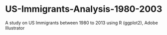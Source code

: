 # US-Immigrants-Analysis-1980-2003
A study on US Immigrants between 1980 to 2013 using R (ggplot2), Adobe Illustrator
